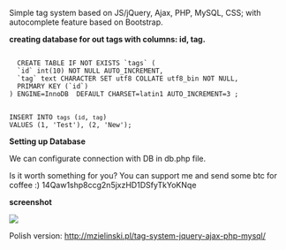 Simple tag system based on JS/jQuery, Ajax, PHP, MySQL, CSS; with autocomplete feature based on Bootstrap.

<b>creating database for out tags with columns: id, tag.</b>

<code>
  CREATE TABLE IF NOT EXISTS `tags` (
  `id` int(10) NOT NULL AUTO_INCREMENT,
  `tag` text CHARACTER SET utf8 COLLATE utf8_bin NOT NULL,
  PRIMARY KEY (`id`)
) ENGINE=InnoDB  DEFAULT CHARSET=latin1 AUTO_INCREMENT=3 ;

INSERT INTO `tags` (`id`, `tag`) VALUES
(1, 'Test'),
(2, 'New');
</code>

<b>Setting up Database</b> 

We can configurate connection with DB in db.php file. 

Is it worth something for you? You can support me and send some btc for coffee :) 14Qaw1shp8ccg2n5jxzHD1DSfyTkYoKNqe

<b>screenshot</b>

<img src="http://i0.wp.com/mzielinski.pl/wp-content/uploads/2016/07/Zrzut-ekranu-2016-07-18-o-17.43.32.png?w=682">

Polish version: http://mzielinski.pl/tag-system-jquery-ajax-php-mysql/ 
